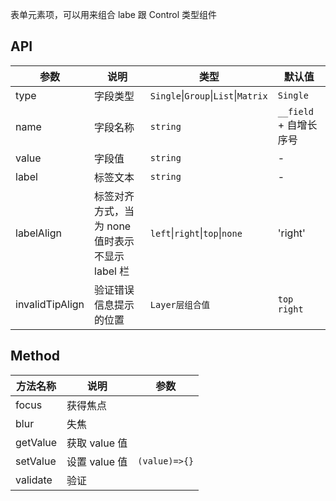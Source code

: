 表单元素项，可以用来组合 labe 跟 Control 类型组件

## API

| 参数            | 说明                   | 类型            | 默认值      |
| --------------- | ---------------------- | --------------- | ----------- |
| type           | 字段类型               | `Single`\|`Group`\|`List`\|`Matrix`        | `Single`        |
| name           | 字段名称               | `string`        | `__field` + 自增长序号        |
| value           | 字段值               | `string`        | -           |
| label           | 标签文本      | `string`        | -           |
| labelAlign      | 标签对齐方式，当为 none 值时表示不显示 label 栏         | `left`\|`right`\|`top`\|`none`   | 'right'     |
| invalidTipAlign | 验证错误信息提示的位置 | `Layer层组合值` | `top right` |

## Method

| 方法名称 | 说明                    | 参数          |
| -------- | ----------------------- | ------------- |
| focus    | 获得焦点                |               |
| blur     | 失焦                    |               |
| getValue | 获取 value 值           |               |
| setValue | 设置 value 值           | `(value)=>{}` |
| validate | 验证 |               |
